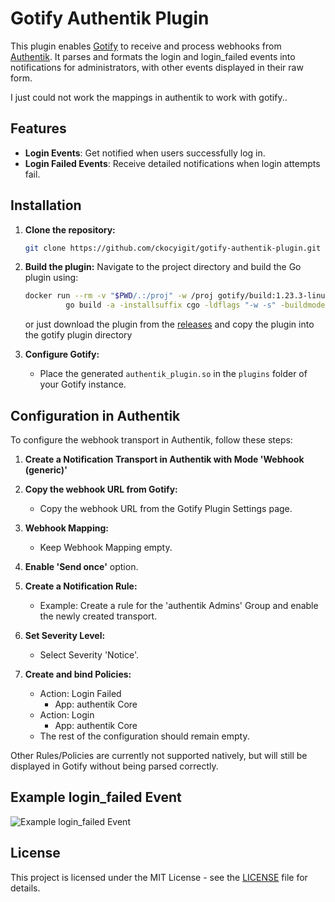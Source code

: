 
# Gotify Authentik Plugin

This plugin enables [Gotify](https://gotify.net) to receive and process webhooks from [Authentik](https://goauthentik.io). It parses and formats the login and login_failed events into notifications for administrators, with other events displayed in their raw form.

I just could not work the mappings in authentik to work with gotify..

## Features
- **Login Events**: Get notified when users successfully log in.
- **Login Failed Events**: Receive detailed notifications when login attempts fail.

## Installation

1. **Clone the repository:**
   ```bash
   git clone https://github.com/ckocyigit/gotify-authentik-plugin.git
   ```

2. **Build the plugin:**
   Navigate to the project directory and build the Go plugin using:
   ```bash
   docker run --rm -v "$PWD/.:/proj" -w /proj gotify/build:1.23.3-linux-amd64 \
            go build -a -installsuffix cgo -ldflags "-w -s" -buildmode=plugin -o plugin/authentik-plugin-amd64.so /proj
   ```

   or just download the plugin from the [releases](https://github.com/ckocyigit/gotify-authentik-plugin/releases) and copy the plugin into the gotify plugin directory

3. **Configure Gotify:**
   - Place the generated `authentik_plugin.so` in the `plugins` folder of your Gotify instance.

## Configuration in Authentik

To configure the webhook transport in Authentik, follow these steps:

1. **Create a Notification Transport in Authentik with Mode 'Webhook (generic)'**

2. **Copy the webhook URL from Gotify:**
   - Copy the webhook URL from the Gotify Plugin Settings page.

3. **Webhook Mapping:**
   - Keep Webhook Mapping empty.

4. **Enable 'Send once'** option.

5. **Create a Notification Rule:**
   - Example: Create a rule for the 'authentik Admins' Group and enable the newly created transport.

6. **Set Severity Level:**
   - Select Severity 'Notice'.

7. **Create and bind Policies:**
   - Action: Login Failed
     - App: authentik Core
   - Action: Login
     - App: authentik Core
   - The rest of the configuration should remain empty.

Other Rules/Policies are currently not supported natively, but will still be displayed in Gotify without being parsed correctly.


## Example login_failed Event

![Example login_failed Event](example.png)

## License
This project is licensed under the MIT License - see the [LICENSE](LICENSE) file for details.

